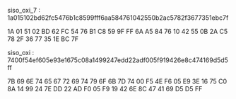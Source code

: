 
siso_oxi_7 : 1a015102bd62fc5476b1c8599fff6aa584761042550b2ac5782f3677351ebc7f

1A 01 51 02 BD 62 FC 54 76 B1 C8 59 9F FF 6A A5 84 76 10 42 55 0B 2A C5 78 2F 36 77 35 1E BC 7F

siso_oxi : 7400f54ef605e93e1675c08a1499247edd22adf005f919426e8c474169d5d5ff

7B 69 6E 74 65 67 72 69 74 79 6F 6B 7D 74 00 F5 4E F6 05 E9 3E 16 75 C0 8A 14 99 24 7E DD 22 AD F0 05 F9 19 42 6E 8C 47 41 69 D5 D5 FF
